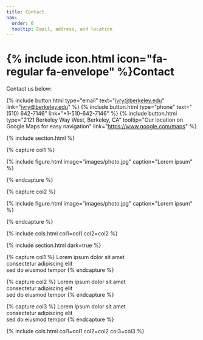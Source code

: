```yaml
---
title: Contact
nav:
  order: 6
  tooltip: Email, address, and location
---
```


# {% include icon.html icon="fa-regular fa-envelope" %}Contact

Contact us below:

{%
  include button.html
  type="email"
  text="ivry@berkeley.edu"
  link="ivry@berkeley.edu"
%}
{%
  include button.html
  type="phone"
  text="(510) 642-7146"
  link="+1-510-642-7146"
%}
{%
  include button.html
  type="2121 Berkeley Way West, Berkeley, CA"
  tooltip="Our location on Google Maps for easy navigation"
  link="https://www.google.com/maps"
%}

{% include section.html %}

{% capture col1 %}

{%
  include figure.html
  image="images/photo.jpg"
  caption="Lorem ipsum"
%}

{% endcapture %}

{% capture col2 %}

{%
  include figure.html
  image="images/photo.jpg"
  caption="Lorem ipsum"
%}

{% endcapture %}

{% include cols.html col1=col1 col2=col2 %}

{% include section.html dark=true %}

{% capture col1 %}
Lorem ipsum dolor sit amet  
consectetur adipiscing elit  
sed do eiusmod tempor
{% endcapture %}

{% capture col2 %}
Lorem ipsum dolor sit amet  
consectetur adipiscing elit  
sed do eiusmod tempor
{% endcapture %}

{% capture col3 %}
Lorem ipsum dolor sit amet  
consectetur adipiscing elit  
sed do eiusmod tempor
{% endcapture %}

{% include cols.html col1=col1 col2=col2 col3=col3 %}
